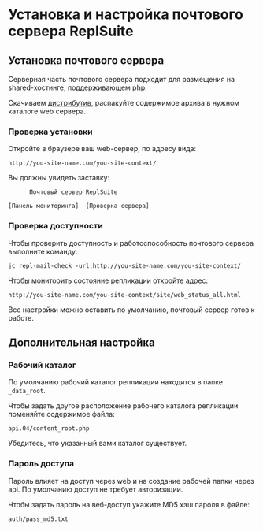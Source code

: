 # Установка и настройка почтового сервера ReplSuite

## Установка почтового сервера

Серверная часть почтового сервера подходит для размещения на shared-хостинге, поддерживающем php.

Скачиваем [дистрибутив](http://jadatex.ru/replication/downloads/repl.zip),
распакуйте содержимое архива в нужном каталоге web сервера.


### Проверка установки

Откройте в браузере ваш web-сервер, по адресу вида:
```
http://you-site-name.com/you-site-context/
```

Вы должны увидеть заставку:

~~~
      Почтовый сервер ReplSuite

[Панель мониторинга]  [Проверка cервера]
~~~


### Проверка доступности


Чтобы проверить доступность и работоспособность почтового сервера выполните команду:

~~~
jc repl-mail-check -url:http://you-site-name.com/you-site-context/
~~~


Чтобы мониторить состояние репликации откройте адрес:

~~~
http://you-site-name.com/you-site-context/site/web_status_all.html
~~~

Все настройки можно оставить по умолчанию, почтовый сервер готов к работе.
         

## Дополнительная настройка


### Рабочий каталог

По умолчанию рабочий каталог репликации находится в папке `_data_root`.

Чтобы задать другое расположение рабочего каталога репликации поменяйте содержимое файла:

~~~
api.04/content_root.php
~~~

Убедитесь, что указанный вами каталог существует.


### Пароль доступа

Пароль влияет на доступ через web и на создание рабочей папки через api.
По умолчанию доступ не требует авторизации.

Чтобы задать пароль на веб-доступ укажите MD5 хэш пароля в файле:

~~~
auth/pass_md5.txt
~~~

